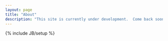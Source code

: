 ```yaml
---
layout: page
title: "About"
description: "This site is currently under development.  Come back soon!"
---
```

{% include JB/setup %}
